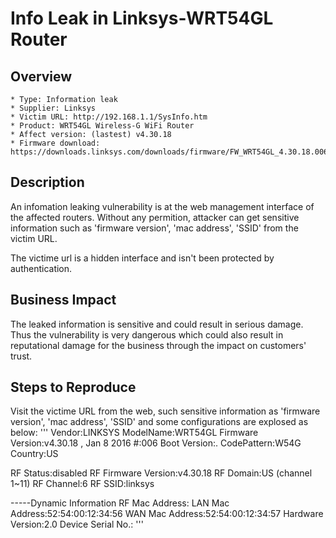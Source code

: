 # Info Leak in Linksys-WRT54GL Router

## Overview

    * Type: Information leak
    * Supplier: Linksys
    * Victim URL: http://192.168.1.1/SysInfo.htm
    * Product: WRT54GL Wireless-G WiFi Router
    * Affect version: (lastest) v4.30.18
    * Firmware download: https://downloads.linksys.com/downloads/firmware/FW_WRT54GL_4.30.18.006_US_20160108.bin
 

## Description

An infomation leaking vulnerability is at the web management interface of the affected routers. Without any permition, attacker can get sensitive information such as 'firmware version', 'mac address', 'SSID' from the victim URL.

The victime url is a hidden interface and isn't been protected by authentication.

## Business Impact

The leaked information is sensitive and could result in serious damage. Thus the vulnerability is very dangerous which could also result in reputational damage for the business through the impact on customers' trust.

## Steps to Reproduce

Visit the victime URL from the web, such sensitive information as 'firmware version', 'mac address', 'SSID' and some configurations are explosed as below:
'''
Vendor:LINKSYS
ModelName:WRT54GL
Firmware Version:v4.30.18 , Jan  8 2016
#:006
Boot Version:.
CodePattern:W54G
Country:US

RF Status:disabled
RF Firmware Version:v4.30.18
RF Domain:US (channel 1~11)
RF Channel:6
RF SSID:linksys

-----Dynamic Information
RF Mac Address:
LAN Mac Address:52:54:00:12:34:56
WAN Mac Address:52:54:00:12:34:57
Hardware Version:2.0
Device Serial No.:
'''
